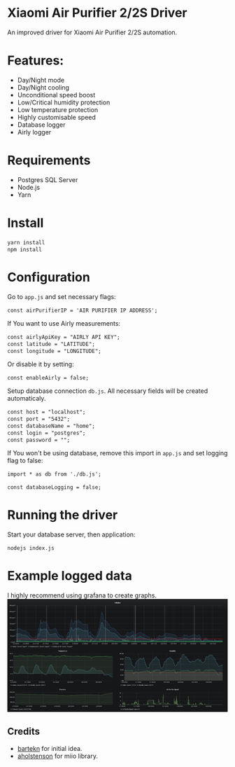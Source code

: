 # Xiaomi Air Purifier 2/2S Driver
An improved driver for Xiaomi Air Purifier 2/2S automation.

# Features:
- Day/Night mode
- Day/Night cooling
- Unconditional speed boost
- Low/Critical humidity protection
- Low temperature protection
- Highly customisable speed
- Database logger
- Airly logger

# Requirements
- Postgres SQL Server
- Node.js
- Yarn

# Install
```
yarn install
npm install
```

# Configuration
Go to `app.js` and set necessary flags:
```
const airPurifierIP = 'AIR PURIFIER IP ADDRESS';
```
If You want to use Airly measurements:
```
const airlyApiKey = "AIRLY API KEY";
const latitude = "LATITUDE";
const longitude = "LONGITUDE";
```
Or disable it by setting:
```
const enableAirly = false;
```
Setup database connection `db.js`. All necessary fields will be created automaticaly.
```
const host = "localhost";
const port = "5432";
const databaseName = "home";
const login = "postgres";
const password = "";
```
If You won't be using database, remove this import in `app.js` and set logging flag to false:
```
import * as db from './db.js';
```
```
const databaseLogging = false;
```

# Running the driver
Start your database server, then application:
```
nodejs index.js
```

# Example logged data
I highly recommend using grafana to create graphs.
<img src="screenshots/grafana.PNG" width="600">

## Credits
* [bartekn](https://github.com/bartekn) for initial idea.
* [aholstenson](https://github.com/aholstenson) for miio library.